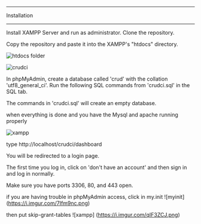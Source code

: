 ************
Installation
************

Install XAMPP Server and run as administrator.
Clone the repository.

Copy the repository and paste it into the XAMPP's "htdocs" directory.

![htdocs folder](https://i.imgur.com/Xmi3EsU.png)

![crudci](https://i.imgur.com/03dhMvG.png)



In phpMyAdmin, create a database called 'crud' with the collation 'utf8_general_ci'.
Run the following SQL commands from 'crudci.sql' in the SQL tab.

The commands in 'crudci.sql' will create an empty database.

when everything is done and you have the Mysql and apache running properly

![xampp](https://i.imgur.com/t7goAV5.png)

type http://localhost/crudci/dashboard

You will be redirected to a login page.

The first time you log in, click on 'don't have an account' and then sign in and log in normally.

Make sure you have ports 3306, 80, and 443 open.


if you are having trouble in phpMyAdmin access, click in my.init
![myinit] (https://i.imgur.com/7Ifm9nc.png)

then put skip-grant-tables
![xampp] (https://i.imgur.com/qIF3ZCJ.png)




